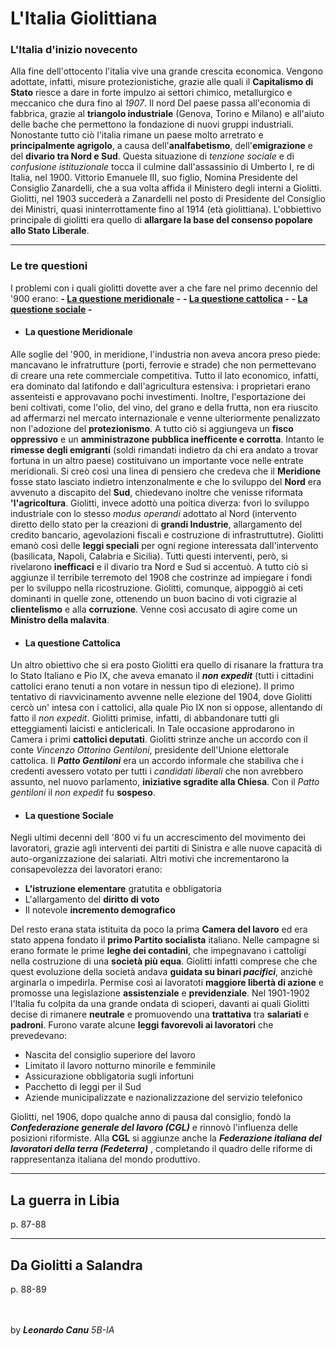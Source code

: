 # L'Italia Giolittiana
### L'Italia d'inizio novecento

Alla fine dell'ottocento l'italia vive una grande crescita economica. Vengono adottate, infatti,  misure protezionistiche, grazie alle quali il **Capitalismo di Stato** riesce a dare in forte impulzo ai settori chimico, metallurgico e meccanico che dura fino al *1907*.
Il nord Del paese passa all'economia di fabbrica, grazie al **triangolo industriale** (Genova, Torino e Milano) e all'aiuto delle bache che permettono la fondazione di nuovi gruppi industriali.
Nonostante tutto ciò l'italia rimane un paese molto arretrato e **principalmente agrigolo**, a causa dell'**analfabetismo**, dell'**emigrazione** e del **divario tra Nord e Sud**.
Questa situazione di *tenzione sociale* e di *confusione istituzionale* tocca il culmine dall'assassinio di Umberto I, re di Italia, nel 1900. Vittorio Emanuele III, suo figlio, Nomina Presidente del Consiglio Zanardelli, che a sua volta affida il Ministero degli interni a Giolitti. Giolitti, nel 1903 succederà a Zanardelli nel posto di Presidente del Consiglio dei Ministri, quasi ininterrottamente fino al 1914 (età giolittiana). L'obbiettivo principale di giolitti era quello di **allargare la base del consenso popolare allo Stato Liberale**.

---

### Le tre questioni
I problemi con i quali giolitti dovette aver a che fare nel primo decennio del '900 erano:
**- [La questione meridionale](#meridionale) -**
**- [La questione cattolica](#cattolica) -**
**- [La questione sociale](#sociale) -**

- ####  <a id="meridionale"></a>  La questione Meridionale
Alle soglie del '900, in meridione, l'industria non aveva ancora preso piede: mancavano le infratrutture (porti, ferrovie e strade) che non permettevano di creare una rete commerciale competitiva.
Tutto il lato economico, infatti, era dominato dal latifondo e dall'agricultura estensiva: i proprietari erano assenteisti e approvavano pochi investimenti. Inoltre, l'esportazione dei beni coltivati, come l'olio, del vino, del grano e della frutta, non era riuscito ad affermarzi nel mercato internazionale e venne ulteriormente penalizzato non l'adozione del **protezionismo**. A tutto ciò si aggiungeva un **fisco oppressivo** e un **amministrazone pubblica inefficente e corrotta**. 
Intanto le **rimesse degli emigranti** (soldi rimandati indietro da chi era andato a trovar fortuna in un altro paese) costituivano un importante voce nelle entrate meridionali.
Si creò così una linea di pensiero che credeva che il **Meridione** fosse stato lasciato indietro intenzonalmente e che lo sviluppo del **Nord** era avvenuto a discapito del **Sud**, chiedevano inoltre che venisse riformata **'l'agricoltura**.
Giolitti, invece adottò una poitica diverza: fvorì lo sviluppo industriale con lo stesso *modus operandi* adottato al Nord (intervento diretto dello stato per la creazioni di **grandi Industrie**, allargamento del credito bancario, agevolazioni fiscali e costruzione di infrastruttutre).
Giolitti emanò così delle **leggi speciali** per ogni regione interessata dall'intervento (basilicata, Napoli, Calabria e Sicilia).
Tutti questi interventi, però, si rivelarono **inefficaci** e il divario tra Nord e Sud si accentuò. A tutto ciò si aggiunze il terribile terremoto del 1908 che costrinze ad impiegare i fondi per lo sviluppo nella ricostruzione.
Giolitti, comunque, aippoggiò ai ceti dominanti in quelle zone, ottenendo un buon bacino di voti cìgrazie al **clientelismo** e alla **corruzione**. Venne così accusato di agire come un **Ministro della malavita**. 

- ####  <a id="cattolica"></a>  La questione Cattolica
Un altro obiettivo che si era posto Giolitti era quello di risanare la frattura tra lo Stato Italiano e Pio IX, che aveva emanato il ***non expedit*** (tutti i cittadini cattolici erano tenuti a non votare in nessun tipo di elezione).
Il primo tentativo di riavvicinamento avvenne nelle elezione del 1904, dove Giolitti cercò un' intesa con i cattolici, alla quale Pio IX non si oppose, allentando di fatto il *non expedit*.
Giolitti primise, infatti, di abbandonare tutti gli etteggiamenti laicisti e anticlericali. In Tale occasione approdarono in Camera i primi **cattolici deputati**.
Giolitti strinze anche un accordo con il conte *Vincenzo Ottorino Gentiloni*, presidente dell'Unione elettorale cattolica. Il ***Patto Gentiloni*** era un accordo informale che stabiliva che i credenti avessero votato per tutti i *candidati liberali* che non avrebbero assunto, nel nuovo parlamento, **iniziative sgradite alla Chiesa**. Con il *Patto gentiloni* il *non expedit* fu **sospeso**. 


- ####  <a id="sociale"></a>  La questione Sociale
Negli ultimi decenni dell '800 vi fu un accrescimento del movimento dei lavoratori, grazie agli interventi dei partiti di Sinistra e alle nuove capacità di auto-organizzazione dei salariati.
Altri motivi che incrementarono la consapevolezza dei lavoratori erano:
- **L'istruzione elementare** gratutita e obbligatoria
- L'allargamento del **diritto di voto**
- Il notevole **incremento demografico**

Del resto erana stata istituita da poco la prima **Camera del lavoro** ed era stato appena fondato il **primo Partito socialista** italiano. Nelle campagne si erano formate le prime **leghe dei contadini**, che impegnavano i cattoligi nella costruzione di una **società più equa**.
Giolitti infatti comprese che che quest evoluzione della società andava **guidata su binari *pacifici***, anzichè arginarla o impedirla.
Permise così ai lavoratoti **maggiore libertà di azione** e promosse una legislazione **assistenziale** e **previdenziale**.
Nel 1901-1902 l'Italia fu colpita da una grande ondata di scioperi, davanti ai quali Giolitti decise di rimanere **neutrale** e promuovendo una **trattativa** tra **salariati** e **padroni**.
Furono varate alcune **leggi favorevoli ai lavoratori** che prevedevano:
- Nascita del consiglio superiore del lavoro
- Limitato il lavoro notturno minorile e femminile
- Assicurazione obbligatoria sugli infortuni 
- Pacchetto di leggi per il Sud
- Aziende municipalizzate e nazionalizzazione del servizio telefonico

Giolitti, nel 1906, dopo qualche anno di pausa dal consiglio, fondò la ***Confederazione generale del lavoro (CGL)*** e rinnovò l'influenza delle posizioni riformiste. Alla **CGL** si aggiunze anche la ***Federazione italiana del lavoratori della terra (Fedeterra)*** , completando il quadro delle riforme di rappresentanza italiana del mondo produttivo. 

---

## La guerra in Libia
p. 87-88

---

## Da Giolitti a Salandra
p. 88-89

<br><br>
by ***Leonardo Canu***
*5B-IA*